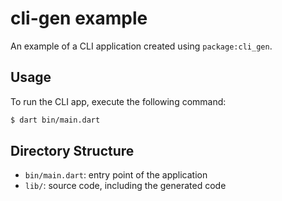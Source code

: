 # cli-gen example

An example of a CLI application created using `package:cli_gen`.

## Usage

To run the CLI app, execute the following command:

```sh
$ dart bin/main.dart
```

## Directory Structure

- `bin/main.dart`: entry point of the application
- `lib/`: source code, including the generated code
